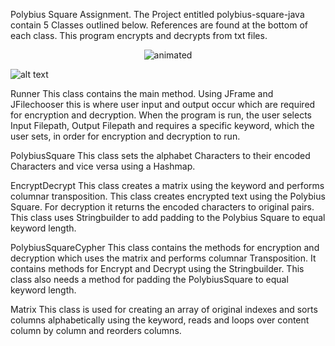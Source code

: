 
Polybius Square Assignment.
The Project entitled polybius-square-java contain 5 Classes outlined below.
References are found at the bottom of each class. This program encrypts and decrypts from txt files.
<p align="center">
  <img src=![alt text]"(https://github.com/sandrarawat/file-encryption-tool/blob/master/fileencryptiontoolgif.gif "File Encryption Tool Gif")" alt="animated" />
</p>

![alt text](https://github.com/sandrarawat/file-encryption-tool/blob/master/fileencryptiontoolgif.gif "File Encryption Tool Gif")

Runner 
	This class contains the main method. Using JFrame and JFilechooser this is where user input and output occur which are required for encryption and decryption.  When the program is run, the user selects Input Filepath, Output Filepath and requires a specific keyword, which the user sets, in order for encryption and decryption to run.


PolybiusSquare
	This class sets the alphabet Characters to their encoded Characters and vice versa using a Hashmap.

EncryptDecrypt
	This class creates a matrix using the  keyword and performs columnar transposition. This class creates encrypted text using the Polybius Square. For decryption it returns the encoded characters to original pairs. This class uses Stringbuilder to add padding to the Polybius Square to equal keyword length.


PolybiusSquareCypher
	This class contains the methods for encryption and decryption which uses the matrix and performs columnar Transposition. It contains methods for Encrypt and Decrypt using the Stringbuilder. This class also needs a method for padding the PolybiusSquare to equal keyword length. 


Matrix 
	This class is used for creating an array of original indexes and sorts columns alphabetically using the keyword, reads and loops over content column by column and reorders columns.
  
